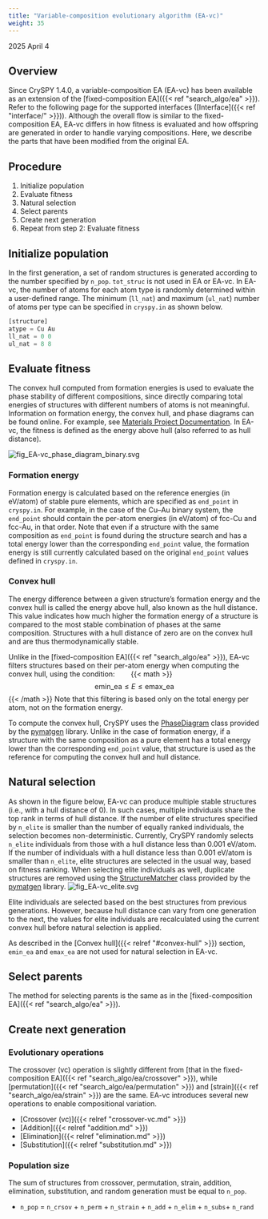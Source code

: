 ```yaml
---
title: "Variable-composition evolutionary algorithm (EA-vc)"
weight: 35
---
```


2025 April 4

## Overview
Since CrySPY 1.4.0, a variable-composition EA (EA-vc) has been available as an extension of the [fixed-composition EA]({{< ref "search_algo/ea" >}}).
Refer to the following page for the supported interfaces ([Interface]({{< ref "interface/" >}})).
Although the overall flow is similar to the fixed-composition EA, EA-vc differs in how fitness is evaluated and how offspring are generated in order to handle varying compositions.
Here, we describe the parts that have been modified from the original EA.


## Procedure
1. Initialize population
2. Evaluate fitness
3. Natural selection
4. Select parents
5. Create next generation
6. Repeat from step 2: Evaluate fitness

## Initialize population
In the first generation, a set of random structures is generated according to the number specified by `n_pop`.
`tot_struc` is not used in EA or EA-vc.
In EA-vc, the number of atoms for each atom type is randomly determined within a user-defined range.
The minimum (`ll_nat`) and maximum (`ul_nat`) number of atoms per type can be specified in `cryspy.in` as shown below.
``` python
[structure]
atype = Cu Au
ll_nat = 0 0
ul_nat = 8 8
```

## Evaluate fitness
The convex hull computed from formation energies is used to evaluate the phase stability of different compositions, since directly comparing total energies of structures with different numbers of atoms is not meaningful.
Information on formation energy, the convex hull, and phase diagrams can be found online.
For example, see [Materials Project Documentation](https://docs.materialsproject.org/methodology/materials-methodology/thermodynamic-stability/phase-diagrams-pds)<i class="fas fa-external-link-alt"></i>.
In EA-vc, the fitness is defined as the energy above hull (also referred to as hull distance).

![fig_EA-vc_phase_diagram_binary.svg](/images/EA-vc/EA-vc_phase_diagram_binary.svg?width=30vw)

### Formation energy
Formation energy is calculated based on the reference energies (in eV/atom) of stable pure elements, which are specified as `end_point` in `cryspy.in`.
For example, in the case of the Cu–Au binary system, the `end_point` should contain the per-atom energies (in eV/atom) of fcc-Cu and fcc-Au, in that order.
Note that even if a structure with the same composition as `end_point` is found during the structure search and has a total energy lower than the corresponding `end_point` value, the formation energy is still currently calculated based on the original `end_point` values defined in `cryspy.in`.

### Convex hull
The energy difference between a given structure’s formation energy and the convex hull is called the energy above hull, also known as the hull distance.
This value indicates how much higher the formation energy of a structure is compared to the most stable combination of phases at the same composition.
Structures with a hull distance of zero are on the convex hull and are thus thermodynamically stable.

Unlike in the [fixed-composition EA]({{< ref "search_algo/ea" >}}), EA-vc filters structures based on their per-atom energy when computing the convex hull, using the condition:
  {{< math >}}$$ \mathrm{emin\_ea} \le E \le \mathrm{emax\_ea} $${{< /math >}}
Note that this filtering is based only on the total energy per atom, not on the formation energy.

To compute the convex hull, CrySPY uses the [PhaseDiagram](https://pymatgen.org/pymatgen.analysis.html#pymatgen.analysis.phase_diagram.PhaseDiagram)<i class="fas fa-external-link-alt"></i> class provided by the [pymatgen](https://pymatgen.org/)<i class="fas fa-external-link-alt"></i> library.
Unlike in the case of formation energy, if a structure with the same composition as a pure element has a total energy lower than the corresponding `end_point` value, that structure is used as the reference for computing the convex hull and hull distance.


## Natural selection
As shown in the figure below, EA-vc can produce multiple stable structures (i.e., with a hull distance of 0).
In such cases, multiple individuals share the top rank in terms of hull distance.
If the number of elite structures specified by `n_elite` is smaller than the number of equally ranked individuals, the selection becomes non-deterministic.
Currently, CrySPY randomly selects `n_elite` individuals from those with a hull distance less than 0.001 eV/atom.
If the number of individuals with a hull distance less than 0.001 eV/atom is smaller than `n_elite`, elite structures are selected in the usual way, based on fitness ranking.
When selecting elite individuals as well, duplicate structures are removed using the [StructureMatcher](https://pymatgen.org/pymatgen.analysis.html#pymatgen.analysis.structure_matcher.StructureMatcher)<i class="fas fa-external-link-alt"></i> class provided by the [pymatgen](https://pymatgen.org/)<i class="fas fa-external-link-alt"></i> library.
![fig_EA-vc_elite.svg](/images/EA-vc/EA-vc_elite.svg?width=30vw)


Elite individuals are selected based on the best structures from previous generations.
However, because hull distance can vary from one generation to the next, the values for elite individuals are recalculated using the current convex hull before natural selection is applied.

As described in the [Convex hull]({{< relref "#convex-hull" >}}) section, `emin_ea` and `emax_ea` are not used for natural selection in EA-vc.


## Select parents
The method for selecting parents is the same as in the [fixed-composition EA]({{< ref "search_algo/ea" >}}).

## Create next generation

### Evolutionary operations
The crossover (vc) operation is slightly different from [that in the fixed-composition EA]({{< ref "search_algo/ea/crossover" >}}), while [permutation]({{< ref "search_algo/ea/permutation" >}}) and [strain]({{< ref "search_algo/ea/strain" >}}) are the same.
EA-vc introduces several new operations to enable compositional variation.

- [Crossover (vc)]({{< relref "crossover-vc.md" >}})
- [Addition]({{< relref "addition.md" >}})
- [Elimination]({{< relref "elimination.md" >}})
- [Substitution]({{< relref "substitution.md" >}})


### Population size
The sum of structures from crossover, permutation, strain, addition, elimination, substitution, and random generation must be equal to `n_pop`.
- `n_pop` = `n_crsov` + `n_perm` + `n_strain` + `n_add` + `n_elim` + `n_subs`+ `n_rand`
